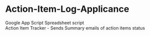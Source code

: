 # Action-Item-Log-Applicance
Google App Script Spreadsheet script  
Action Item Tracker - Sends Summary emails of action items status
